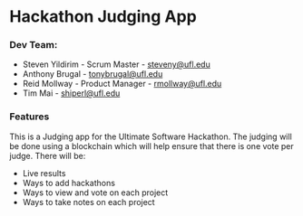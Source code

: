 # Hackathon Judging App


### Dev Team:
+ Steven Yildirim - Scrum Master - steveny@ufl.edu
+ Anthony Brugal - tonybrugal@ufl.edu
+ Reid Mollway - Product Manager - rmollway@ufl.edu
+ Tim Mai - shiperl@ufl.edu

### Features
This is a Judging app for the Ultimate Software Hackathon.
The judging will be done using a blockchain which will help ensure that there
is one vote per judge.
There will be:
+ Live results
+ Ways to add hackathons
+ Ways to view and vote on each project
+ Ways to take notes on each project
